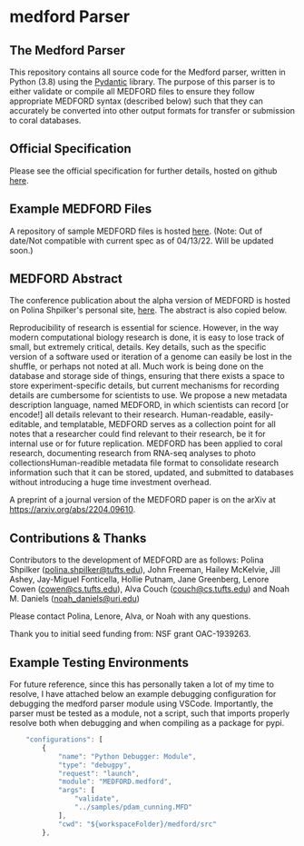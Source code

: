 # medford Parser

## The Medford Parser
This repository contains all source code for the Medford parser, written in Python (3.8) using the [Pydantic](https://github.com/samuelcolvin/pydantic/) library. The purpose of this parser is to either validate or compile all MEDFORD files to ensure they follow appropriate MEDFORD syntax (described below) such that they can accurately be converted into other output formats for transfer or submission to coral databases.

## Official Specification
Please see the official specification for further details, hosted on github [here](https://github.com/TuftsBCB/MEDFORD-Spec).

## Example MEDFORD Files
A repository of sample MEDFORD files is hosted [here](https://github.com/TuftsBCB/MEDFORD-examples). (Note: Out of date/Not compatible with current spec as of 04/13/22. Will be updated soon.)

## MEDFORD Abstract
The conference publication about the alpha version of MEDFORD is hosted on Polina Shpilker's personal site, [here](https://www.eecs.tufts.edu/~pshpil01/MEDFORD_CCIS.pdf). The abstract is also copied below.

Reproducibility of research is essential for science. However, in the way modern computational biology research is done, it is easy to lose track of small, but extremely critical, details. Key details, such as the specific version of a software used or iteration of a genome can easily be lost in the shuffle, or perhaps not noted at all. Much work is being done on the database and storage side of things, ensuring that there exists a space to store experiment-specific details, but current mechanisms for recording details are cumbersome for scientists to use. We propose a new metadata description language, named MEDFORD, in which scientists can record [or encode!] all details relevant to their research. Human-readable, easily-editable, and templatable, MEDFORD serves as a collection point for all notes that a researcher could find relevant to their research, be it for internal use or for future replication. MEDFORD has been applied to coral research, documenting research from RNA-seq analyses to photo collectionsHuman-readible metadata file format to consolidate research information such that it can be stored, updated, and submitted to databases without introducing a huge time investment overhead.

A preprint of a journal version of the MEDFORD paper is on the arXiv at https://arxiv.org/abs/2204.09610.

## Contributions & Thanks
Contributors to the development of MEDFORD are as follows:
Polina Shpilker (polina.shpilker@tufts.edu), John Freeman, Hailey McKelvie, Jill Ashey, Jay-Miguel Fonticella, Hollie Putnam, Jane Greenberg, Lenore Cowen (cowen@cs.tufts.edu), Alva Couch (couch@cs.tufts.edu) and Noah M. Daniels (noah_daniels@uri.edu)

Please contact Polina, Lenore, Alva, or Noah with any questions.

Thank you to initial seed funding from: NSF grant OAC-1939263.

## Example Testing Environments

For future reference, since this has personally taken a lot of my time to resolve, I have attached below an example debugging configuration for debugging the medford parser module using VSCode. Importantly, the parser must be tested as a module, not a script, such that imports properly resolve both when debugging and when compiling as a package for pypi.

```javascript
    "configurations": [
        {
            "name": "Python Debugger: Module",
            "type": "debugpy",
            "request": "launch",
            "module": "MEDFORD.medford",
            "args": [
                "validate",
                "../samples/pdam_cunning.MFD"
            ],
            "cwd": "${workspaceFolder}/medford/src"
        },
```
